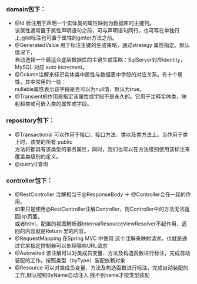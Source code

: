 ### domain包下：  
- @Id 标注用于声明一个实体类的属性映射为数据库的主键列。   
该属性通常置于属性声明语句之前，可与声明语句同行，也可写在单独行上,@Id标注也可置于属性的getter方法之前。  
- @GeneratedValue 用于标注主键的生成策略，通过strategy 属性指定。默认情况下，  
自动选择一个最适合底层数据库的主键生成策略：SqlServer对应identity，MySQL 对应 auto increment。  
- @Column注解来标识实体类中属性与数据表中字段的对应关系。有十个属性，其中常用的一些：  
nullable属性表示该字段是否可以为null值，默认为true。  
- @Transient的作用是指定该属性或字段不是永久的。它用于注释实体类，映射超类或可嵌入类的属性或字段。  
### repository包下：
- @Transactional 可以作用于接口、接口方法、类以及类方法上。当作用于类上时，该类的所有 public  
方法将都具有该类型的事务属性，同时，我们也可以在方法级别使用该标注来覆盖类级别的定义。  
- @query()查询  
### controller包下：
- @RestController 注解相当于@ResponseBody ＋ @Controller合在一起的作用。  
如果只是使用@RestController注解Controller，则Controller中的方法无法返回jsp页面，  
或者html，配置的视图解析器InternalResourceViewResolver不起作用，返回的内容就是Return 里的内容。
- @RequestMapping 在Spring MVC 中使用 这个注解来映射请求，也就是通过它来指定控制器可以处理哪些URL请求
- @Autowired 该注解可以对类成员变量、方法及构造函数进行标注，完成自动装配的工作。按照类型（byType）装配依赖对象
- @Resource 可以对类成员变量、方法及构造函数进行标注，完成自动装配的工作,默认按照ByName自动注入,找不到name才按类型装配





